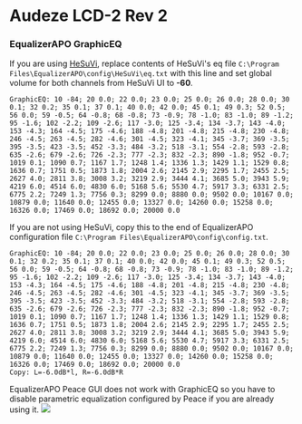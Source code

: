 # Audeze LCD-2 Rev 2
### EqualizerAPO GraphicEQ
If you are using [HeSuVi](https://sourceforge.net/projects/hesuvi/), replace contents of HeSuVi's eq file `C:\Program Files\EqualizerAPO\config\HeSuVi\eq.txt` with this line and set global volume for both channels from HeSuVi UI to **-60**.
```
GraphicEQ: 10 -84; 20 0.0; 22 0.0; 23 0.0; 25 0.0; 26 0.0; 28 0.0; 30 0.1; 32 0.2; 35 0.1; 37 0.1; 40 0.0; 42 0.0; 45 0.1; 49 0.3; 52 0.5; 56 0.0; 59 -0.5; 64 -0.8; 68 -0.8; 73 -0.9; 78 -1.0; 83 -1.0; 89 -1.2; 95 -1.6; 102 -2.2; 109 -2.6; 117 -3.0; 125 -3.4; 134 -3.7; 143 -4.0; 153 -4.3; 164 -4.5; 175 -4.6; 188 -4.8; 201 -4.8; 215 -4.8; 230 -4.8; 246 -4.5; 263 -4.5; 282 -4.6; 301 -4.5; 323 -4.1; 345 -3.7; 369 -3.5; 395 -3.5; 423 -3.5; 452 -3.3; 484 -3.2; 518 -3.1; 554 -2.8; 593 -2.8; 635 -2.6; 679 -2.6; 726 -2.3; 777 -2.3; 832 -2.3; 890 -1.8; 952 -0.7; 1019 0.1; 1090 0.7; 1167 1.7; 1248 1.4; 1336 1.3; 1429 1.1; 1529 0.8; 1636 0.7; 1751 0.5; 1873 1.8; 2004 2.6; 2145 2.9; 2295 1.7; 2455 2.5; 2627 4.0; 2811 3.8; 3008 3.2; 3219 2.9; 3444 4.1; 3685 5.0; 3943 5.9; 4219 6.0; 4514 6.0; 4830 6.0; 5168 5.6; 5530 4.7; 5917 3.3; 6331 2.5; 6775 2.2; 7249 1.3; 7756 0.3; 8299 0.0; 8880 0.0; 9502 0.0; 10167 0.0; 10879 0.0; 11640 0.0; 12455 0.0; 13327 0.0; 14260 0.0; 15258 0.0; 16326 0.0; 17469 0.0; 18692 0.0; 20000 0.0
```
If you are not using HeSuVi, copy this to the end of EqualizerAPO configuration file `C:\Program Files\EqualizerAPO\config\config.txt`.
```
GraphicEQ: 10 -84; 20 0.0; 22 0.0; 23 0.0; 25 0.0; 26 0.0; 28 0.0; 30 0.1; 32 0.2; 35 0.1; 37 0.1; 40 0.0; 42 0.0; 45 0.1; 49 0.3; 52 0.5; 56 0.0; 59 -0.5; 64 -0.8; 68 -0.8; 73 -0.9; 78 -1.0; 83 -1.0; 89 -1.2; 95 -1.6; 102 -2.2; 109 -2.6; 117 -3.0; 125 -3.4; 134 -3.7; 143 -4.0; 153 -4.3; 164 -4.5; 175 -4.6; 188 -4.8; 201 -4.8; 215 -4.8; 230 -4.8; 246 -4.5; 263 -4.5; 282 -4.6; 301 -4.5; 323 -4.1; 345 -3.7; 369 -3.5; 395 -3.5; 423 -3.5; 452 -3.3; 484 -3.2; 518 -3.1; 554 -2.8; 593 -2.8; 635 -2.6; 679 -2.6; 726 -2.3; 777 -2.3; 832 -2.3; 890 -1.8; 952 -0.7; 1019 0.1; 1090 0.7; 1167 1.7; 1248 1.4; 1336 1.3; 1429 1.1; 1529 0.8; 1636 0.7; 1751 0.5; 1873 1.8; 2004 2.6; 2145 2.9; 2295 1.7; 2455 2.5; 2627 4.0; 2811 3.8; 3008 3.2; 3219 2.9; 3444 4.1; 3685 5.0; 3943 5.9; 4219 6.0; 4514 6.0; 4830 6.0; 5168 5.6; 5530 4.7; 5917 3.3; 6331 2.5; 6775 2.2; 7249 1.3; 7756 0.3; 8299 0.0; 8880 0.0; 9502 0.0; 10167 0.0; 10879 0.0; 11640 0.0; 12455 0.0; 13327 0.0; 14260 0.0; 15258 0.0; 16326 0.0; 17469 0.0; 18692 0.0; 20000 0.0
Copy: L=-6.0dB*l, R=-6.0dB*R
```
EqualizerAPO Peace GUI does not work with GraphicEQ so you have to disable parametric equalization configured by Peace if you are already using it.
![](https://raw.githubusercontent.com/jaakkopasanen/AutoEq/master/results/Headphone.com/headphoncecom/onear/Audeze%20LCD-2%20Rev%202/Audeze%20LCD-2%20Rev%202.png)
